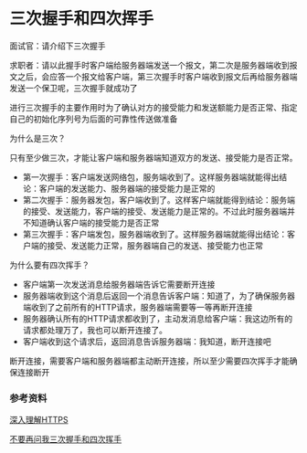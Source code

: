 # 三次握手和四次挥手











面试官：请介绍下三次握手

求职者：请以此握手时客户端给服务器端发送一个报文，第二次是服务器端收到报文之后，会应答一个报文给客户端，第三次握手时客户端收到报文后再给服务器端发送一个保卫呢，三次握手就成功了





进行三次握手的主要作用时为了确认对方的接受能力和发送额能力是否正常、指定自己的初始化序列号为后面的可靠性传送做准备





为什么是三次？

只有至少做三次，才能让客户端和服务器端知道双方的发送、接受能力是否正常。

- 第一次握手：客户端发送网络包，服务端收到了。这样服务器端就能得出结论：客户端的发送能力、服务器端的接受能力是正常的
- 第二次握手：服务器发包，客户端收到了。这样客户端就能得到结论：服务端的接受、发送能力，客户端的接受、发送能力是正常的。不过此时服务器端并不知道确认客户端的接受能力是否正常
- 第三次握手：客户端发包，服务器端收到了。这样服务器端就能得出结论：客户端的接受、发送能力正常，服务器端自己的发送、接受能力也正常



为什么要有四次挥手？

- 客户端第一次发送消息给服务器端告诉它需要断开连接
- 服务器端收到这个消息后返回一个消息告诉客户端：知道了，为了确保服务器端收到了之前所有的HTTP请求，服务器端需要等一等再断开连接
- 服务器确认所有的HTTP请求都收到了，主动发消息给客户端：我这边所有的请求都处理万了，我也可以断开连接了。
- 客户端收到这个请求后，返回消息告诉服务器端：我知道，断开连接吧

断开连接，需要客户端和服务器端都主动断开连接，所以至少需要四次挥手才能确保连接断开



### 参考资料

[深入理解HTTPS](https://limeii.github.io/2018/11/deep-understanding-https/)

[不要再问我三次握手和四次挥手](https://mp.weixin.qq.com/s?__biz=MzA5MTk4MzgzNA==&mid=2453246617&idx=1&sn=0057c76375e6343672fe1665483dd236&chksm=87b9282cb0cea13a222aaa2ba40dd029484d6e2e192e8d627363a308b353b0108971b15d1c0b&mpshare=1&scene=1&srcid=&sharer_sharetime=1570232506816&sharer_shareid=778ad5bf3b27e0078eb105d7277263f6#rd)



